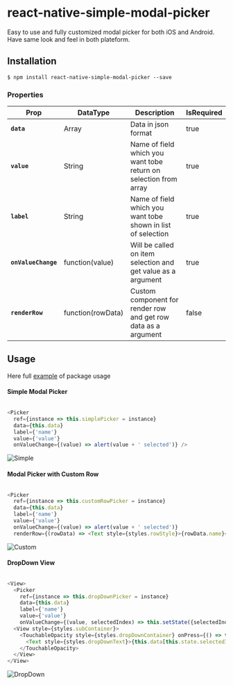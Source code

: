 # react-native-simple-modal-picker

Easy to use and fully customized modal picker for both iOS and Android. Have same look and feel in both plateform.

## Installation

`$ npm install react-native-simple-modal-picker --save`

### Properties

| Prop | DataType | Description | IsRequired |
|---|---|---|---|
|**`data`**|Array| Data in json format | true |
|**`value`**|String|Name of field which you want tobe return on selection from array | true |
|**`label`**|String|Name of field which you want tobe shown in list of selection | true |
|**`onValueChange`**|function(value)|Will be called on item selection and get value as a argument| true |
|**`renderRow`**|function(rowData)|Custom component for render row and get row data as a argument| false |

## Usage

Here full [example](https://github.com/binbytes/react-native-simple-modal-picker/tree/master/example) of package usage

#### Simple Modal Picker

```js

<Picker 
  ref={instance => this.simplePicker = instance} 
  data={this.data} 
  label={'name'} 
  value={'value'}
  onValueChange={(value) => alert(value + ' selected')} />

```

![Simple](https://i.imgur.com/xcriwIC.gif)

#### Modal Picker with Custom Row

```js

<Picker 
  ref={instance => this.customRowPicker = instance} 
  data={this.data} 
  label={'name'} 
  value={'value'}
  onValueChange={(value) => alert(value + ' selected')}
  renderRow={(rowData) => <Text style={styles.rowStyle}>{rowData.name}</Text>} />

```

![Custom](https://i.imgur.com/NSZ0NfW.gif)

#### DropDown View

```js

<View>
  <Picker 
    ref={instance => this.dropDownPicker = instance} 
    data={this.data} 
    label={'name'} 
    value={'value'}
    onValueChange={(value, selectedIndex) => this.setState({selectedIndex})} />
  <View style={styles.subContainer}>
    <TouchableOpacity style={styles.dropDownContainer} onPress={() => this.dropDownPicker.setModalVisible(true)}>
      <Text style={styles.dropDownText}>{this.data[this.state.selectedIndex].name}</Text>
    </TouchableOpacity>
  </View>
</View>

```

![DropDown](https://i.imgur.com/rPTVTh6.gif)
